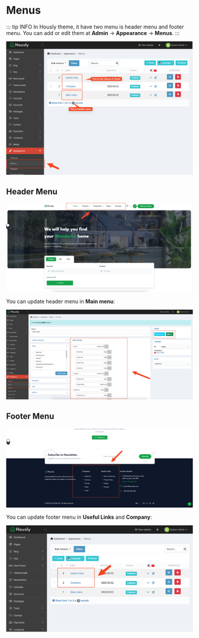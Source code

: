 # Menus

::: tip INFO
In Hously theme, it have two menu is header menu and footer menu. You can add or edit them at **Admin** -> **Appearance** -> **Menus**.
:::

![Menus](./images/menus-1.png)

## Header Menu

![Header menu](./images/menus-2.png)

You can update header menu in **Main menu**:

![Admin header menu](./images/menus-3.png)

## Footer Menu

![Footer menu](./images/menus-4.png)

You can update footer menu in **Useful Links** and **Company**:

![Admin footer menu](./images/menus-5.png)
